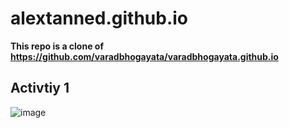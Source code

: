 # alextanned.github.io

**This repo is a clone of https://github.com/varadbhogayata/varadbhogayata.github.io**

## Activtiy 1
![image](https://github.com/alextanned/alextanned.github.io/assets/74106760/f15af838-7447-4856-bcf4-cac8c2d658c3)

